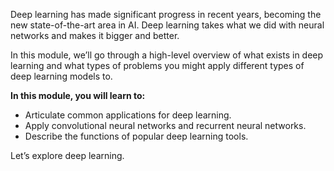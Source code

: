 Deep learning has made significant progress in recent years, becoming the new state-of-the-art area in AI. Deep learning takes what we did with neural networks and makes it bigger and better.

In this module, we’ll go through a high-level overview of what exists in deep learning and what types of problems you might apply different types of deep learning models to.

**In this module, you will learn to:**

* Articulate common applications for deep learning.
* Apply convolutional neural networks and recurrent neural networks.
* Describe the functions of popular deep learning tools.

Let’s explore deep learning.